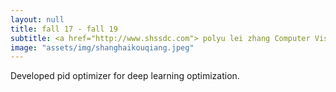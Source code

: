 ```yaml
---
layout: null
title: fall 17 - fall 19
subtitle: <a href="http://www.shssdc.com"> polyu lei zhang Computer Vision Lab </a>
image: "assets/img/shanghaikouqiang.jpeg"
---
```

Developed pid optimizer for deep learning optimization.
